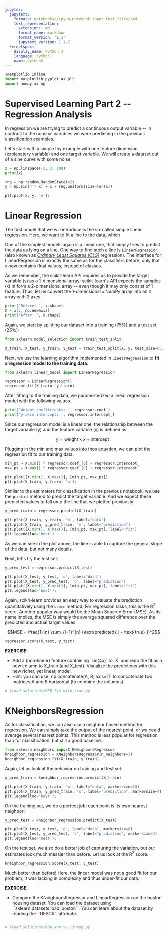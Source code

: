```yaml
---
jupyter:
  jupytext:
    formats: notebooks//ipynb,notebook_input_text_files//md
    text_representation:
      extension: .md
      format_name: markdown
      format_version: '1.1'
      jupytext_version: 1.1.7
  kernelspec:
    display_name: Python 3
    language: python
    name: python3
---
```


```python
%matplotlib inline
import matplotlib.pyplot as plt
import numpy as np
```

# Supervised Learning Part 2 -- Regression Analysis


In regression we are trying to predict a continuous output variable -- in contrast to the nominal variables we were predicting in the previous classification examples. 

Let's start with a simple toy example with one feature dimension (explanatory variable) and one target variable. We will create a dataset out of a sine curve with some noise:

```python
x = np.linspace(-3, 3, 100)
print(x)
```

```python
rng = np.random.RandomState(42)
y = np.sin(4 * x) + x + rng.uniform(size=len(x))
```

```python
plt.plot(x, y, 'o');
```

Linear Regression
=================

The first model that we will introduce is the so-called simple linear regression. Here, we want to fit a line to the data, which 

One of the simplest models again is a linear one, that simply tries to predict the data as lying on a line. One way to find such a line is `LinearRegression` (also known as [*Ordinary Least Squares (OLS)*](https://en.wikipedia.org/wiki/Ordinary_least_squares) regression).
The interface for LinearRegression is exactly the same as for the classifiers before, only that ``y`` now contains float values, instead of classes.


As we remember, the scikit-learn API requires us to provide the target variable (`y`) as a 1-dimensional array; scikit-learn's API expects the samples (`X`) in form a 2-dimensional array -- even though it may only consist of 1 feature. Thus, let us convert the 1-dimensional `x` NumPy array into an `X` array with 2 axes:


```python
print('Before: ', x.shape)
X = x[:, np.newaxis]
print('After: ', X.shape)
```

Again, we start by splitting our dataset into a training (75%) and a test set (25%):

```python
from sklearn.model_selection import train_test_split

X_train, X_test, y_train, y_test = train_test_split(X, y, test_size=0.25, random_state=42)
```

Next, we use the learning algorithm implemented in `LinearRegression` to **fit a regression model to the training data**:

```python
from sklearn.linear_model import LinearRegression

regressor = LinearRegression()
regressor.fit(X_train, y_train)
```

After fitting to the training data, we paramerterized a linear regression model with the following values.

```python
print('Weight coefficients: ', regressor.coef_)
print('y-axis intercept: ', regressor.intercept_)
```

Since our regression model is a linear one, the relationship between the target variable (y) and the feature variable (x) is defined as 

$$y = \text{weight} \times x + \text{intercept .}$$

Plugging in the min and max values into thos equation, we can plot the regression fit to our training data:

```python
min_pt = X.min() * regressor.coef_[0] + regressor.intercept_
max_pt = X.max() * regressor.coef_[0] + regressor.intercept_

plt.plot([X.min(), X.max()], [min_pt, max_pt])
plt.plot(X_train, y_train, 'o');
```

Similar to the estimators for classification in the previous notebook, we use the `predict` method to predict the target variable. And we expect these predicted values to fall onto the line that we plotted previously:

```python
y_pred_train = regressor.predict(X_train)
```

```python
plt.plot(X_train, y_train, 'o', label="data")
plt.plot(X_train, y_pred_train, 'o', label="prediction")
plt.plot([X.min(), X.max()], [min_pt, max_pt], label='fit')
plt.legend(loc='best')
```

As we can see in the plot above, the line is able to capture the general slope of the data, but not many details.


Next, let's try the test set:

```python
y_pred_test = regressor.predict(X_test)
```

```python
plt.plot(X_test, y_test, 'o', label="data")
plt.plot(X_test, y_pred_test, 'o', label="prediction")
plt.plot([X.min(), X.max()], [min_pt, max_pt], label='fit')
plt.legend(loc='best');
```

Again, scikit-learn provides an easy way to evaluate the prediction quantitatively using the ``score`` method. For regression tasks, this is the R<sup>2</sup> score. Another popular way would be the Mean Squared Error (MSE). As its name implies, the MSE is simply the average squared difference over the predicted and actual target values

$$MSE = \frac{1}{n} \sum_{i=1}^{n} (\text{predicted}_i - \text{true}_i)^2$$

```python
regressor.score(X_test, y_test)
```

<div class="alert alert-success">
    <b>EXERCISE</b>:
     <ul>
      <li>
      Add a (non-linear) feature containing  `sin(4x)` to `X` and redo the fit as a new column to X_train (and X_test). Visualize the predictions with this new richer, yet linear, model.
      </li>
      <li>
      Hint: you can use `np.concatenate(A, B, axis=1)` to concatenate two matrices A and B horizontal (to combine the columns).
      </li>
    </ul>
</div>

```python
# %load solutions/06B_lin_with_sine.py
```

KNeighborsRegression
=======================
As for classification, we can also use a neighbor based method for regression. We can simply take the output of the nearest point, or we could average several nearest points. This method is less popular for regression than for classification, but still a good baseline.

```python
from sklearn.neighbors import KNeighborsRegressor
kneighbor_regression = KNeighborsRegressor(n_neighbors=1)
kneighbor_regression.fit(X_train, y_train)
```

Again, let us look at the behavior on training and test set:

```python
y_pred_train = kneighbor_regression.predict(X_train)

plt.plot(X_train, y_train, 'o', label="data", markersize=10)
plt.plot(X_train, y_pred_train, 's', label="prediction", markersize=4)
plt.legend(loc='best');
```

On the training set, we do a perfect job: each point is its own nearest neighbor!

```python
y_pred_test = kneighbor_regression.predict(X_test)

plt.plot(X_test, y_test, 'o', label="data", markersize=8)
plt.plot(X_test, y_pred_test, 's', label="prediction", markersize=4)
plt.legend(loc='best');
```

On the test set, we also do a better job of capturing the variation, but our estimates look much messier than before.
Let us look at the R<sup>2</sup> score:

```python
kneighbor_regression.score(X_test, y_test)
```

Much better than before! Here, the linear model was not a good fit for our problem; it was lacking in complexity and thus under-fit our data.


<div class="alert alert-success">
    <b>EXERCISE</b>:
     <ul>
      <li>
      Compare the KNeighborsRegressor and LinearRegression on the boston housing dataset. You can load the dataset using ``sklearn.datasets.load_boston``. You can learn about the dataset by reading the ``DESCR`` attribute.
      </li>
    </ul>
</div>

```python

```

```python
# %load solutions/06A_knn_vs_linreg.py
```
